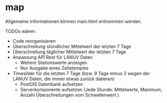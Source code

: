 # map

Allgemeine Informationen können main.html entnommen werden.

TODOs wären:
* Code reorganisieren
* Überschreitung stündlicher Mittelwert der letzten 7 Tage
* Überschreitung täglicher Mittelwert der letzten 7 Tage
* Anpassung API Rest für LANUV Daten
  * Weitere Stationswerte anzeigen
  * Nur Ausgabe eines Zeitstemples
* Timesilder für die letzten 7 Tage (bzw. 9 Tage minus 2 wegen der LANUV Daten, die immer etwas zurück datieren)
  * PostGIS Datenbank aufsetzen
  * Serverkomponente aufsetzen (Jede Stunde: Mittelwerte, Maximum, Anzahl Überschreitungen vom Schwellenwert )

